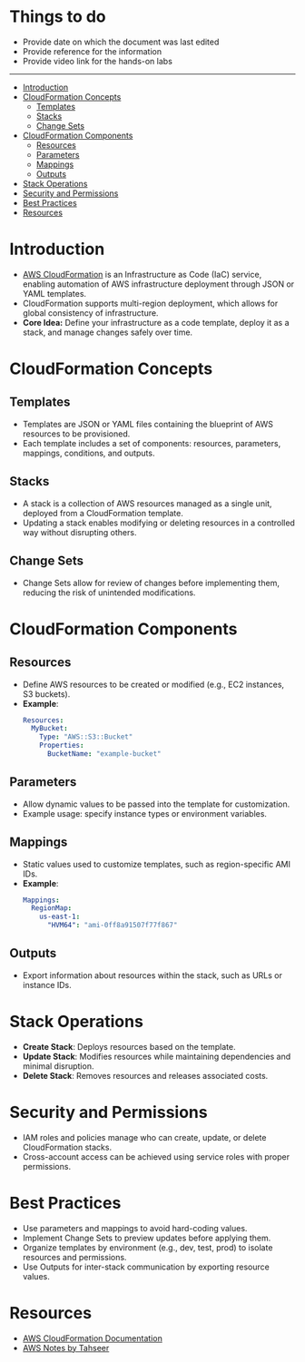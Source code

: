 <h1> Things to do </h1>

- Provide date on which the document was last edited
- Provide reference for the information
- Provide video link for the hands-on labs
---

- [Introduction](#introduction)
- [CloudFormation Concepts](#cloudformation-concepts)
  - [Templates](#templates)
  - [Stacks](#stacks)
  - [Change Sets](#change-sets)
- [CloudFormation Components](#cloudformation-components)
  - [Resources](#resources)
  - [Parameters](#parameters)
  - [Mappings](#mappings)
  - [Outputs](#outputs)
- [Stack Operations](#stack-operations)
- [Security and Permissions](#security-and-permissions)
- [Best Practices](#best-practices)
- [Resources](#resources-1)

# Introduction
- [AWS CloudFormation](https://docs.aws.amazon.com/cloudformation/latest/UserGuide/Welcome.html) is an Infrastructure as Code (IaC) service, enabling automation of AWS infrastructure deployment through JSON or YAML templates.
- CloudFormation supports multi-region deployment, which allows for global consistency of infrastructure.
- **Core Idea:** Define your infrastructure as a code template, deploy it as a stack, and manage changes safely over time.

# CloudFormation Concepts
## Templates
- Templates are JSON or YAML files containing the blueprint of AWS resources to be provisioned. 
- Each template includes a set of components: resources, parameters, mappings, conditions, and outputs.

## Stacks
- A stack is a collection of AWS resources managed as a single unit, deployed from a CloudFormation template.
- Updating a stack enables modifying or deleting resources in a controlled way without disrupting others.

## Change Sets
- Change Sets allow for review of changes before implementing them, reducing the risk of unintended modifications.

# CloudFormation Components
## Resources
- Define AWS resources to be created or modified (e.g., EC2 instances, S3 buckets).
- **Example**: 
  ```yaml
  Resources:
    MyBucket:
      Type: "AWS::S3::Bucket"
      Properties:
        BucketName: "example-bucket"
  ```

## Parameters
- Allow dynamic values to be passed into the template for customization.
- Example usage: specify instance types or environment variables.

## Mappings
- Static values used to customize templates, such as region-specific AMI IDs.
- **Example**:
  ```yaml
  Mappings:
    RegionMap:
      us-east-1:
        "HVM64": "ami-0ff8a91507f77f867"
  ```

## Outputs
- Export information about resources within the stack, such as URLs or instance IDs.

# Stack Operations
- **Create Stack**: Deploys resources based on the template.
- **Update Stack**: Modifies resources while maintaining dependencies and minimal disruption.
- **Delete Stack**: Removes resources and releases associated costs.

# Security and Permissions
- IAM roles and policies manage who can create, update, or delete CloudFormation stacks.
- Cross-account access can be achieved using service roles with proper permissions.

# Best Practices
- Use parameters and mappings to avoid hard-coding values.
- Implement Change Sets to preview updates before applying them.
- Organize templates by environment (e.g., dev, test, prod) to isolate resources and permissions.
- Use Outputs for inter-stack communication by exporting resource values.

# Resources
- [AWS CloudFormation Documentation](https://docs.aws.amazon.com/cloudformation/index.html)
- [AWS Notes by Tahseer](https://arkalim.notion.site/IAM-e1b1d6d4287644b8874dd7614f3c6d49#fd868bc3e20c40a3818fa77334f76be7)